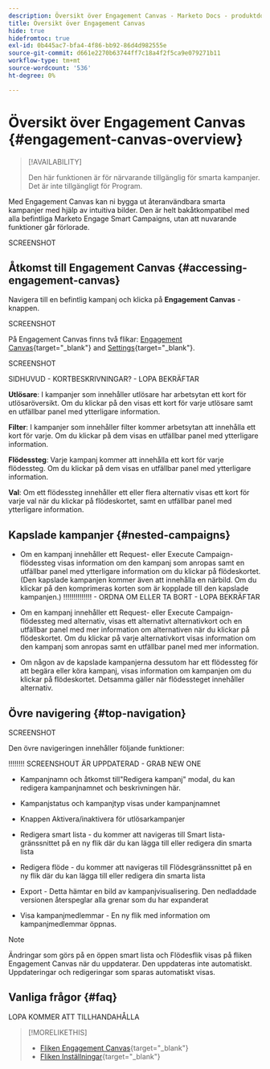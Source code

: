 ```yaml
---
description: Översikt över Engagement Canvas - Marketo Docs - produktdokumentation
title: Översikt över Engagement Canvas
hide: true
hidefromtoc: true
exl-id: 0b445ac7-bfa4-4f86-bb92-86d4d982555e
source-git-commit: d661e2270b63744ff7c18a4f2f5ca9e079271b11
workflow-type: tm+mt
source-wordcount: '536'
ht-degree: 0%

---
```


# Översikt över Engagement Canvas {#engagement-canvas-overview}

>[!AVAILABILITY]
>
>Den här funktionen är för närvarande tillgänglig för smarta kampanjer. Det är inte tillgängligt för Program.

Med Engagement Canvas kan ni bygga ut återanvändbara smarta kampanjer med hjälp av intuitiva bilder. Den är helt bakåtkompatibel med alla befintliga Marketo Engage Smart Campaigns, utan att nuvarande funktioner går förlorade.

SCREENSHOT

## Åtkomst till Engagement Canvas {#accessing-engagement-canvas}

Navigera till en befintlig kampanj och klicka på **Engagement Canvas** -knappen.

SCREENSHOT

På Engagement Canvas finns två flikar: [Engagement Canvas](/help/marketo/product-docs/core-marketo-concepts/engagement-canvas/engagement-canvas-tab.md){target="_blank"} and [Settings](/help/marketo/product-docs/core-marketo-concepts/engagement-canvas/engagement-canvas-tab.md){target="_blank"}.

SCREENSHOT

SIDHUVUD - KORTBESKRIVNINGAR? - LOPA BEKRÄFTAR

**Utlösare**: I kampanjer som innehåller utlösare har arbetsytan ett kort för utlösaröversikt. Om du klickar på den visas ett kort för varje utlösare samt en utfällbar panel med ytterligare information.

**Filter**: I kampanjer som innehåller filter kommer arbetsytan att innehålla ett kort för varje. Om du klickar på dem visas en utfällbar panel med ytterligare information.

**Flödessteg**: Varje kampanj kommer att innehålla ett kort för varje flödessteg. Om du klickar på dem visas en utfällbar panel med ytterligare information.

**Val**: Om ett flödessteg innehåller ett eller flera alternativ visas ett kort för varje val när du klickar på flödeskortet, samt en utfällbar panel med ytterligare information.

## Kapslade kampanjer {#nested-campaigns}

* Om en kampanj innehåller ett Request- eller Execute Campaign-flödessteg visas information om den kampanj som anropas samt en utfällbar panel med ytterligare information om du klickar på flödeskortet. (Den kapslade kampanjen kommer även att innehålla en närbild. Om du klickar på den komprimeras korten som är kopplade till den kapslade kampanjen.) !!!!!!!!!!!!!! - ORDNA OM ELLER TA BORT - LOPA BEKRÄFTAR

* Om en kampanj innehåller ett Request- eller Execute Campaign-flödessteg med alternativ, visas ett alternativt alternativkort och en utfällbar panel med mer information om alternativen när du klickar på flödeskortet. Om du klickar på varje alternativkort visas information om den kampanj som anropas samt en utfällbar panel med mer information.

* Om någon av de kapslade kampanjerna dessutom har ett flödessteg för att begära eller köra kampanj, visas information om kampanjen om du klickar på flödeskortet. Detsamma gäller när flödessteget innehåller alternativ.

## Övre navigering {#top-navigation}

SCREENSHOT

Den övre navigeringen innehåller följande funktioner:

!!!!!!!! SCREENSHOUT ÄR UPPDATERAD - GRAB NEW ONE

* Kampanjnamn och åtkomst till&quot;Redigera kampanj&quot; modal, du kan redigera kampanjnamnet och beskrivningen här.

* Kampanjstatus och kampanjtyp visas under kampanjnamnet

* Knappen Aktivera/inaktivera för utlösarkampanjer

* Redigera smart lista - du kommer att navigeras till Smart lista-gränssnittet på en ny flik där du kan lägga till eller redigera din smarta lista

* Redigera flöde - du kommer att navigeras till Flödesgränssnittet på en ny flik där du kan lägga till eller redigera din smarta lista

* Export - Detta hämtar en bild av kampanjvisualisering. Den nedladdade versionen återspeglar alla grenar som du har expanderat

* Visa kampanjmedlemmar - En ny flik med information om kampanjmedlemmar öppnas.

>[!NOTE]
>
>Ändringar som görs på en öppen smart lista och Flödesflik visas på fliken Engagement Canvas när du uppdaterar. Den uppdateras inte automatiskt. Uppdateringar och redigeringar som sparas automatiskt visas.

## Vanliga frågor {#faq}

LOPA KOMMER ATT TILLHANDAHÅLLA

>[!MORELIKETHIS]
>
>* [Fliken Engagement Canvas](/help/marketo/product-docs/core-marketo-concepts/engagement-canvas/engagement-canvas-tab.md){target="_blank"}
>* [Fliken Inställningar](/help/marketo/product-docs/core-marketo-concepts/engagement-canvas/settings-tab.md){target="_blank"}
